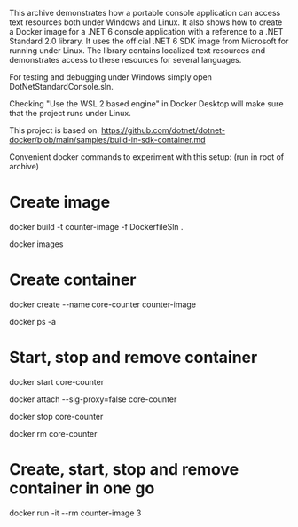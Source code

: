 
This archive demonstrates how a portable console application can access text resources both under Windows and Linux.
It also shows how to create a Docker image for a .NET 6 console application with a reference to a .NET Standard 2.0 library.
It uses the official .NET 6 SDK image from Microsoft for running under Linux.
The library contains localized text resources and demonstrates access to these resources for several languages.

For testing and debugging under Windows simply open DotNetStandardConsole.sln.

Checking "Use the WSL 2 based engine" in Docker Desktop will make sure that the project runs under Linux.

This project is based on:
https://github.com/dotnet/dotnet-docker/blob/main/samples/build-in-sdk-container.md

Convenient docker commands to experiment with this setup: (run in root of archive)

# Create image
docker build -t counter-image -f DockerfileSln .

docker images

# Create container
docker create --name core-counter counter-image

docker ps -a

# Start, stop and remove container

docker start core-counter

docker attach --sig-proxy=false core-counter

docker stop core-counter

docker rm core-counter

# Create, start, stop and remove container in one go

docker run -it --rm counter-image 3
